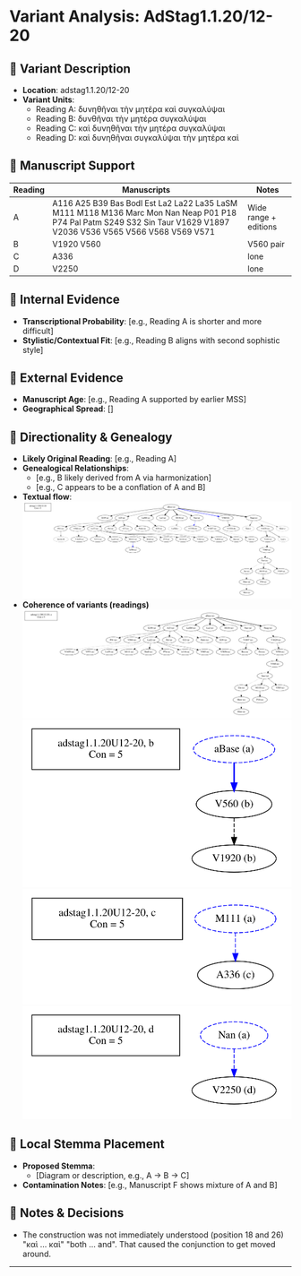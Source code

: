 # Variant Analysis: AdStag1.1.20/12-20

## 📌 Variant Description
- **Location**: adstag1.1.20/12-20
- **Variant Units**: 
  - Reading A: δυνηθῆναι τὴν μητέρα καὶ συγκαλύψαι
  - Reading B: δυνθῆναι τὴν μητέρα συγκαλύψαι
  - Reading C: καὶ δυνηθῆναι τὴν μητέρα συγκαλύψαι
  - Reading D: καὶ δυνηθῆναι συγκαλύψαι τὴν μητέρα καὶ

## 🧬 Manuscript Support
| Reading | Manuscripts | Notes |
|--------|-------------|-------|
| A      | A116 A25 B39 Bas Bodl Est La2 La22 La35 LaSM M111 M118 M136 Marc Mon Nan Neap P01 P18 P74 Pal Patm S249 S32 Sin Taur V1629 V1897 V2036 V536 V565 V566 V568 V569 V571 | Wide range + editions |
| B      | V1920 V560    | V560 pair |
| C      | A336 | lone |
| D      | V2250  | lone |

## 🧠 Internal Evidence
- **Transcriptional Probability**: [e.g., Reading A is shorter and more difficult]
- **Stylistic/Contextual Fit**: [e.g., Reading B aligns with second sophistic style]

## 🧭 External Evidence
- **Manuscript Age**: [e.g., Reading A supported by earlier MSS]
- **Geographical Spread**: []

## 🔄 Directionality & Genealogy
- **Likely Original Reading**: [e.g., Reading A]
- **Genealogical Relationships**:
  - [e.g., B likely derived from A via harmonization]
  - [e.g., C appears to be a conflation of A and B]
- **Textual flow**:
![Ad Stag 1.1.20/12-20](flow/adstag1.1.20U12-20-textual-flow.svg "Ad Stag 1.1.20/12-20 textual flow")
- **Coherence of variants (readings)**
![Ad Stag 1.1.20/12-20Ra](attestations/adstag1.1.20U12-20Ra-coherence-attestations.svg "Ad Stag 1.1.20U12-20Ra")
![Ad Stag 1.1.20/12-20Rb](attestations/adstag1.1.20U12-20Rb-coherence-attestations.svg "Ad Stag 1.1.20U12-20Rb")
![Ad Stag 1.1.20/12-20Rc](attestations/adstag1.1.20U12-20Rc-coherence-attestations.svg "Ad Stag 1.1.20U12-20Rc")
![Ad Stag 1.1.20/12-20Rd](attestations/adstag1.1.20U12-20Rd-coherence-attestations.svg "Ad Stag 1.1.20U12-20Rd")



## 🌿 Local Stemma Placement
- **Proposed Stemma**:
  - [Diagram or description, e.g., A → B → C]
- **Contamination Notes**: [e.g., Manuscript F shows mixture of A and B]

## 📝 Notes & Decisions
- The construction was not immediately understood (position 18 and 26) "καὶ ... καὶ" "both ... and". That caused the conjunction to get moved around.

---
